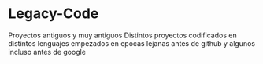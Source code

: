 # Legacy-Code
Proyectos antiguos y muy antiguos
Distintos proyectos codificados en distintos lenguajes empezados en epocas lejanas antes de github y algunos incluso antes de google

